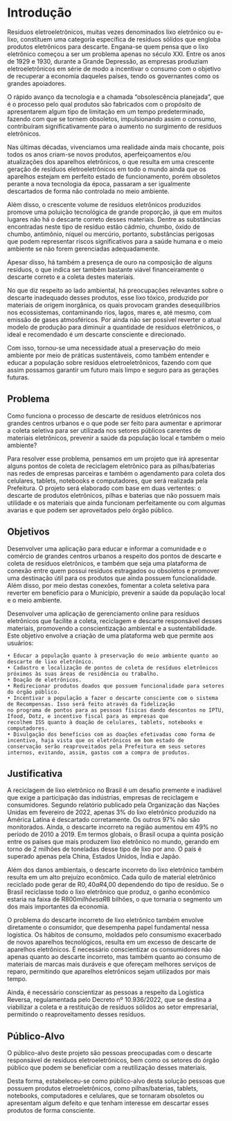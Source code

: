 # Introdução

Resíduos eletroeletrônicos, muitas vezes denominados lixo eletrônico ou e-lixo, constituem uma categoria específica de resíduos sólidos que engloba produtos eletrônicos para descarte. Engana-se quem pensa que o lixo eletrônico começou a ser um problema apenas no século XXI. Entre os anos de 1929 e 1930, durante a Grande Depressão, as empresas produziam eletroeletrônicos em série de modo a incentivar o consumo com o objetivo de recuperar a economia daqueles países, tendo os governantes como os grandes apoiadores.

O rápido avanço da tecnologia e a chamada “obsolescência planejada”, que é o processo pelo qual produtos são fabricados com o propósito de apresentarem algum tipo de limitação em um tempo predeterminado, fazendo com que se tornem obsoletos, impulsionando assim o consumo, contribuíram significativamente para o aumento no surgimento de resíduos eletrônicos.

Nas últimas décadas, vivenciamos uma realidade ainda mais chocante, pois todos os anos criam-se novos produtos, aperfeiçoamentos e/ou atualizações dos aparelhos eletrônicos, o que resulta em uma crescente geração de resíduos eletroeletrônicos em todo o mundo ainda que os aparelhos estejam em perfeito estado de funcionamento, porém obsoletos perante a nova tecnologia da época, passaram a ser igualmente descartados de forma não controlada no meio ambiente.

Além disso, o crescente volume de resíduos eletrônicos produzidos promove uma poluição tecnológica de grande proporção, já que em muitos lugares não há o descarte correto desses materiais. Dentre as substâncias encontradas neste tipo de resíduo estão cádmio, chumbo, óxido de chumbo, antimônio, níquel ou mercúrio, portanto, substâncias perigosas que podem representar riscos significativos para a saúde humana e o meio ambiente se não forem gerenciadas adequadamente.

Apesar disso, há também a presença de ouro na composição de alguns resíduos, o que indica ser também bastante viável financeiramente o descarte correto e a coleta destes materiais.

No que diz respeito ao lado ambiental, há preocupações relevantes sobre o descarte inadequado desses produtos, esse lixo tóxico, produzido por materiais de origem inorgânica, os quais provocam grandes desequilíbrios nos ecossistemas, contaminando rios, lagos, mares e, até mesmo, com emissão de gases atmosféricos. Por ainda não ser possível reverter o atual modelo de produção para diminuir a quantidade de resíduos eletrônicos, o ideal e recomendado é um descarte consciente e direcionado.

Com isso, tornou-se uma necessidade atual a preservação do meio ambiente por meio de práticas sustentáveis, como também entender e educar a população sobre resíduos eletroeletrônicos, fazendo com que assim possamos garantir um futuro mais limpo e seguro para as gerações futuras.

## Problema

Como funciona o processo de descarte de resíduos eletrônicos nos grandes centros urbanos e o que pode ser feito para aumentar e aprimorar a coleta seletiva para ser utilizada nos setores públicos carentes de materiais eletrônicos, prevenir a saúde da população local e também o meio ambiente?

Para resolver esse problema, pensamos em um projeto que irá apresentar alguns pontos de coleta de reciclagem eletrônico para as pilhas/baterias nas redes de empresas parceiras e também o agendamento para coleta dos celulares, tablets, notebooks e computadores, que será realizada pela Prefeitura. O projeto será elaborado com base em duas vertentes: o descarte de produtos eletrônicos, pilhas e baterias que não possuem mais utilidade e os materiais que ainda funcionam perfeitamente ou com algumas avarias e que podem ser aproveitados pelo órgão público.
## Objetivos

Desenvolver uma aplicação para educar e informar a comunidade e o comércio de grandes centros urbanos a respeito dos pontos de descarte e coleta de resíduos eletrônicos, e também que seja uma plataforma de conexão entre quem possui resíduos estragados ou obsoletos e promover uma destinação útil para os produtos que ainda possuem funcionalidade. Além disso, por meio destas conexões, fomentar a coleta seletiva para reverter em benefício para o Município, prevenir a saúde da população local e o meio ambiente.

Desenvolver uma aplicação de gerenciamento online para resíduos eletrônicos que facilite a coleta, reciclagem e descarte responsável desses materiais, promovendo a conscientização ambiental e a sustentabilidade. Este objetivo envolve a criação de uma plataforma web que permite aos usuários:

    • Educar a população quanto à preservação do meio ambiente quanto ao descarte de lixo eletrônico.
    • Cadastro e localização de pontos de coleta de resíduos eletrônicos próximos às suas áreas de residência ou trabalho.
    • Doação de eletrônicos.
    • Redirecionar produtos doados que possuem funcionalidade para setores do órgão público.	
    • Incentivar a população a fazer o descarte consciente com o sistema de Recompensas. Isso será feito através da fidelização 
    no programa de pontos para as pessoas físicas dando descontos no IPTU, Ifood, Dotz, e incentivo fiscal para as empresas que 
    recolhem ISS quanto à doação de celulares, tablets, notebooks e computadores.
    • Divulgação dos benefícios com as doações efetivadas como forma de incentivo, haja vista que os eletrônicos em bom estado de 
    conservação serão reaproveitados pela Prefeitura em seus setores internos, evitando, assim, gastos com a compra de produtos.



## Justificativa

A reciclagem de lixo eletrônico no Brasil é um desafio premente e inadiável que exige a participação das indústrias, empresas de reciclagem e consumidores. Segundo relatório publicado pela Organização das Nações Unidas em fevereiro de 2022, apenas 3% do lixo eletrônico produzido na América Latina é descartado corretamente. Os outros 97% não são monitorados. Ainda, o descarte incorreto na região aumentou em 49% no período de 2010 a 2019. Em termos globais, o Brasil ocupa a quinta posição entre os países que mais produzem lixo eletrônico no mundo, gerando em torno de 2 milhões de toneladas desse tipo de lixo por ano. O país é superado apenas pela China, Estados Unidos, Índia e Japão.

Além dos danos ambientais, o descarte incorreto do lixo eletrônico também resulta em um alto prejuízo econômico. Cada quilo de material eletrônico reciclado pode gerar de R$0,40 a R$4,00 dependendo do tipo de resíduo. Se o Brasil reciclasse todo o lixo eletrônico que produz, o ganho econômico estaria na faixa de R$800 milhões a R$8 bilhões, o que tornaria o segmento um dos mais importantes da economia.

O problema do descarte incorreto de lixo eletrônico também envolve diretamente o consumidor, que desempenha papel fundamental nessa logística. Os hábitos de consumo, moldados pelo consumismo exacerbado de novos aparelhos tecnológicos, resulta em um excesso de descarte de aparelhos eletrônicos. É necessário conscientizar os consumidores não apenas quanto ao descarte incorreto, mas também quanto ao consumo de materiais de marcas mais duráveis e que ofereçam melhores serviços de reparo, permitindo que aparelhos eletrônicos sejam utilizados por mais tempo.

Ainda, é necessário conscientizar as pessoas a respeito da Logística Reversa, regulamentada pelo Decreto nº 10.936/2022, que se destina a viabilizar a coleta e a restituição de resíduos sólidos ao setor empresarial, permitindo o reaproveitamento desses resíduos. 


## Público-Alvo

O público-alvo deste projeto são pessoas preocupadas com o descarte responsável de resíduos eletroeletrônicos, bem como os setores do órgão público que podem se beneficiar com a reutilização desses materiais.

Desta forma, estabeleceu-se como público-alvo desta solução pessoas que possuem produtos eletroeletrônicos, como pilhas/baterias, tablets, notebooks, computadores e celulares, que se tornaram obsoletos ou apresentam algum defeito e que tenham interesse em descartar esses produtos de forma consciente.
